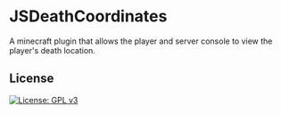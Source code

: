 # JSDeathCoordinates
A minecraft plugin that allows the player and server console to view the player's death location.

## License
[![License: GPL v3](https://img.shields.io/badge/License-GPLv3-blue.svg)](https://www.gnu.org/licenses/gpl-3.0)
